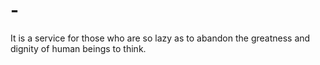 # -
It is a service for those who are so lazy as to abandon the greatness and dignity of human beings to think.
